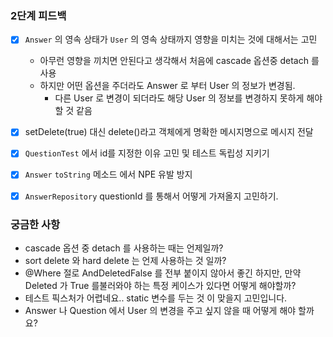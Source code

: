 ### 2단계 피드백
- [x] `Answer` 의 영속 상태가 `User` 의 영속 상태까지 영향을 미치는 것에 대해서는 고민
  - 아무런 영향을 끼치면 안된다고 생각해서 처음에 cascade 옵션중 detach 를 사용
  - 하지만 어떤 옵션을 주더라도 Answer 로 부터 User 의 정보가 변경됨.
    - 다른 User 로 변경이 되더라도 해당 User 의 정보를 변경하지 못하게 해야 할 것 같음
- [x] setDelete(true) 대신 delete()라고 객체에게 명확한 메시지명으로 메시지 전달
- [x] `QuestionTest` 에서  id를 지정한 이유 고민 및 테스트 독립성 지키기
- [x] `Answer` `toString` 메소드 에서 NPE 유발 방지
- [x] `AnswerRepository` questionId 를 통해서 어떻게 가져올지 고민하기.


### 궁금한 사항
- cascade 옵션 중 detach 를 사용하는 때는 언제일까?
- sort delete 와 hard delete 는 언제 사용하는 것 일까?
- @Where 절로 AndDeletedFalse 를 전부 붙이지 않아서 좋긴 하지만, 만약 Deleted 가 True 를불러와야 하는 특정 케이스가 있다면 어떻게 해야할까?
- 테스트 픽스처가 어렵네요.. static 변수를 두는 것 이 맞을지 고민입니다. 
- Answer 나 Question 에서 User 의 변경을 주고 싶지 않을 때 어떻게 해야 할까요?